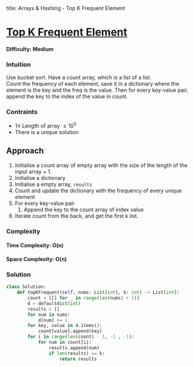 <frontmatter>
  title: Arrays & Hashing - Top K Frequent Element
</frontmatter>

# [Top K Frequent Element](https://leetcode.com/problems/top-k-frequent-elements/)
#### Difficulty: Medium

### Intuition
Use bucket sort.
Have a count array, which is a list of a list. <br>
Count the frequency of each element, save it in a dictionary where the element is the key and the freq is the value.
Then for every key-value pair, append the key to the index of the value in count.

### Contraints
- $1\leqslant$ Length of array $\leqslant 10^5$ 
- There is a unique solution
 
## Approach
1. Initialise a count array of empty array with the size of the length of the input array + 1. 
2. Initialise a dictionary
3. Initialise a empty array, `results`
4. Count and update the dictionary with the frequency of every unique element
5. For every key-value pair
    1. Append the key to the count array of index value
6. Iterate count from the back, and get the first k list.

### Complexity
#### Time Complexity: O(n)

#### Space Complexity: O(n)

### Solution
<panel header="Don't cheat yourself" type="dark">

```python
class Solution:
    def topKFrequent(self, nums: List[int], k: int) -> List[int]:
        count = [[] for _ in range(len(nums) + 1)]
        d = defaultdict(int)
        results = []
        for num in nums:
            d[num] += 1
        for key, value in d.items():
            count[value].append(key)
        for i in range(len(count) - 1, -1 , -1):
            for num in count[i]:
                results.append(num)
                if len(results) == k:
                    return results 
```
</panel>
